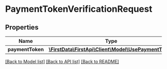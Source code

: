 # PaymentTokenVerificationRequest

## Properties
Name | Type | Description | Notes
------------ | ------------- | ------------- | -------------
**paymentToken** | [**\FirstData\FirstApi\Client\Model\UsePaymentToken**](UsePaymentToken.md) |  | 

[[Back to Model list]](../README.md#documentation-for-models) [[Back to API list]](../README.md#documentation-for-api-endpoints) [[Back to README]](../README.md)


